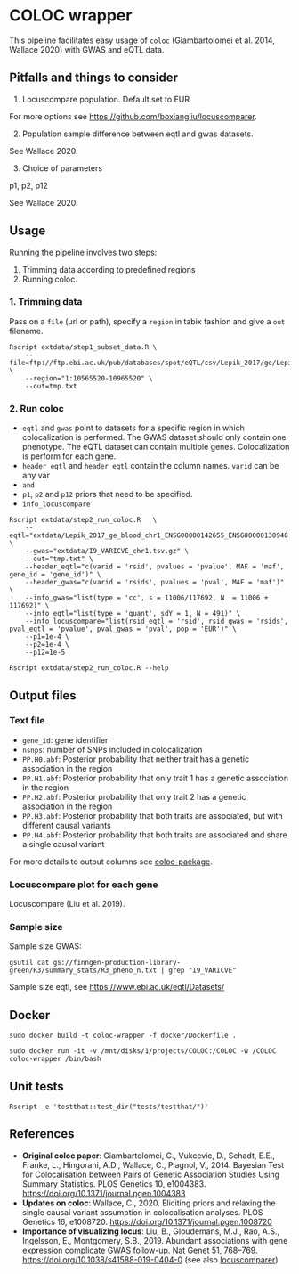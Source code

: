 # COLOC wrapper

This pipeline facilitates easy usage of `coloc` (Giambartolomei et al. 2014, Wallace 2020) with GWAS and eQTL data. 

## Pitfalls and things to consider

1. Locuscompare population. 
Default set to EUR

For more options see https://github.com/boxiangliu/locuscomparer. 

2. Population sample difference between eqtl and gwas datasets. 

See Wallace 2020. 

3. Choice of parameters

p1, p2, p12

See Wallace 2020. 

## Usage

Running the pipeline involves two steps: 
1. Trimming data according to predefined regions
2. Running coloc.

### 1. Trimming data

Pass on a `file` (url or path), specify a `region` in tabix fashion and give a `out` filename. 

```
Rscript extdata/step1_subset_data.R	\
	--file=ftp://ftp.ebi.ac.uk/pub/databases/spot/eQTL/csv/Lepik_2017/ge/Lepik_2017_ge_blood.all.tsv.gz \
	--region="1:10565520-10965520" \
    --out=tmp.txt
```

### 2. Run coloc

- `eqtl` and `gwas` point to datasets for a specific region in which colocalization is performed. The GWAS dataset should only contain one phenotype. The eQTL dataset can contain multiple genes. Colocalization is perform for each gene. 
- `header_eqtl` and `header_eqtl` contain the column names. `varid` can be any var
- `` and ``
- `p1`, `p2` and `p12` priors that need to be specified. 
- `info_locuscompare`

```
Rscript extdata/step2_run_coloc.R	\
	--eqtl="extdata/Lepik_2017_ge_blood_chr1_ENSG00000142655_ENSG00000130940.all.tsv" \
	--gwas="extdata/I9_VARICVE_chr1.tsv.gz" \
	--out="tmp.txt" \
	--header_eqtl="c(varid = 'rsid', pvalues = 'pvalue', MAF = 'maf', gene_id = 'gene_id')" \
	--header_gwas="c(varid = 'rsids', pvalues = 'pval', MAF = 'maf')" \
	--info_gwas="list(type = 'cc', s = 11006/117692, N  = 11006 + 117692)" \
	--info_eqtl="list(type = 'quant', sdY = 1, N = 491)" \
	--info_locuscompare="list(rsid_eqtl = 'rsid', rsid_gwas = 'rsids', pval_eqtl = 'pvalue', pval_gwas = 'pval', pop = 'EUR')" \
	--p1=1e-4 \
	--p2=1e-4 \
	--p12=1e-5

Rscript extdata/step2_run_coloc.R --help

```	

## Output files

### Text file

- `gene_id`: gene identifier
- `nsnps`: number of SNPs included in colocalization
- `PP.H0.abf`: Posterior probability that neither trait has a genetic association in the region
- `PP.H1.abf`: Posterior probability that only trait 1 has a genetic association in the region
- `PP.H2.abf`: Posterior probability that only trait 2 has a genetic association in the region
- `PP.H3.abf`: Posterior probability that both traits are associated, but with different causal variants
- `PP.H4.abf`: Posterior probability that both traits are associated and share a single causal variant


For more details to output columns see [coloc-package](https://chr1swallace.github.io/coloc/articles/a03_enumeration.html#introduction).

### Locuscompare plot for each gene

Locuscompare (Liu et al. 2019).



### Sample size

Sample size GWAS: 
```
gsutil cat gs://finngen-production-library-green/R3/summary_stats/R3_pheno_n.txt | grep "I9_VARICVE"
```

Sample size eqtl, see https://www.ebi.ac.uk/eqtl/Datasets/


## Docker

```
sudo docker build -t coloc-wrapper -f docker/Dockerfile .

sudo docker run -it -v /mnt/disks/1/projects/COLOC:/COLOC -w /COLOC coloc-wrapper /bin/bash

```

## Unit tests

`Rscript -e 'testthat::test_dir("tests/testthat/")'`


## References

- **Original coloc paper**: Giambartolomei, C., Vukcevic, D., Schadt, E.E., Franke, L., Hingorani, A.D., Wallace, C., Plagnol, V., 2014. Bayesian Test for Colocalisation between Pairs of Genetic Association Studies Using Summary Statistics. PLOS Genetics 10, e1004383. https://doi.org/10.1371/journal.pgen.1004383
- **Updates on coloc**: Wallace, C., 2020. Eliciting priors and relaxing the single causal variant assumption in colocalisation analyses. PLOS Genetics 16, e1008720. https://doi.org/10.1371/journal.pgen.1008720
- **Importance of visualizing locus**: Liu, B., Gloudemans, M.J., Rao, A.S., Ingelsson, E., Montgomery, S.B., 2019. Abundant associations with gene expression complicate GWAS follow-up. Nat Genet 51, 768–769. https://doi.org/10.1038/s41588-019-0404-0 (see also [locuscomparer](https://github.com/boxiangliu/locuscomparer))



